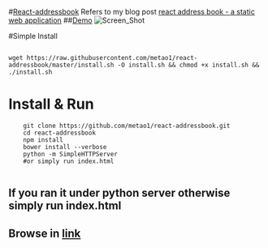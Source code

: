 #[React-addressbook](http://blog.avesty.com/#/experiment/static-web-application)
Refers to my blog post [react address book - a static web application](http://blog.avesty.com/#/experiment/static-web-application)
##[Demo](http://metao.ir/react-addressbook)
![Screen_Shot](http://metao.ir/react-addressbook/img/react-address-book.png)

#Simple Install
```shell

wget https://raw.githubusercontent.com/metao1/react-addressbook/master/install.sh -O install.sh && chmod +x install.sh && ./install.sh

````


# Install & Run

```
    git clone https://github.com/metao1/react-addressbook.git
    cd react-addressbook
    npm install
    bower install --verbose
    python -m SimpleHTTPServer
    #or simply run index.html
    
```
## If you ran it under python server otherwise simply run index.html
## Browse in [link](http://localhost:8000) 